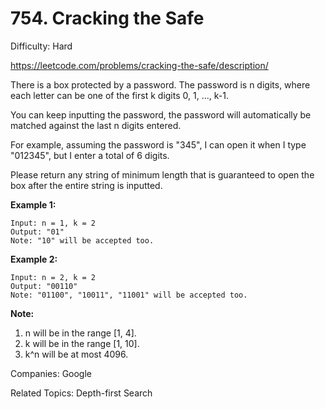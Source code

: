 # 754. Cracking the Safe

Difficulty: Hard

https://leetcode.com/problems/cracking-the-safe/description/

There is a box protected by a password. The password is n digits, where each letter can be one of the first k digits 0, 1, ..., k-1.

You can keep inputting the password, the password will automatically be matched against the last n digits entered.

For example, assuming the password is "345", I can open it when I type "012345", but I enter a total of 6 digits.

Please return any string of minimum length that is guaranteed to open the box after the entire string is inputted.

**Example 1:**
```
Input: n = 1, k = 2
Output: "01"
Note: "10" will be accepted too.
```
**Example 2:**
```
Input: n = 2, k = 2
Output: "00110"
Note: "01100", "10011", "11001" will be accepted too.
```
**Note:**
1. n will be in the range [1, 4].
2. k will be in the range [1, 10].
3. k^n will be at most 4096.

Companies: Google

Related Topics: Depth-first Search
